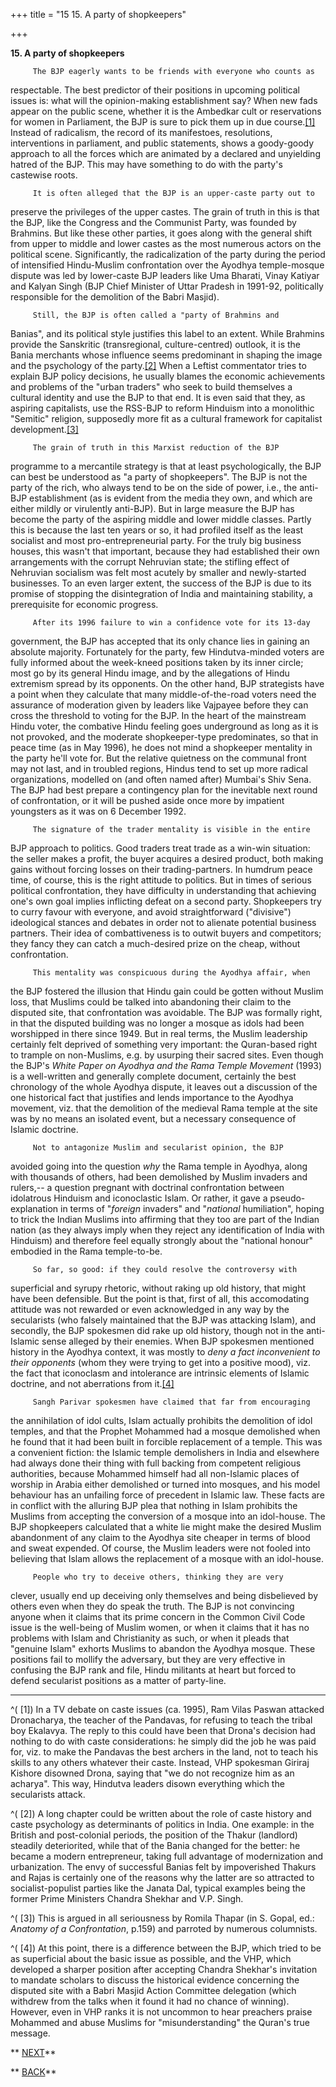 +++
title = "15 15. A party of shopkeepers"

+++
<div class="Section1">

**15. A party of shopkeepers**

 

         The BJP eagerly wants to be friends with everyone who counts as
respectable.  The best predictor of their positions in upcoming
political issues is: what will the opinion-making establishment say? 
When new fads appear on the public scene, whether it is the Ambedkar
cult or reservations for women in Parliament, the BJP is sure to pick
them up in due course.[\[1\]](#_edn1)  Instead of radicalism, the record
of its manifestoes, resolutions, interventions in parliament, and public
statements, shows a goody-goody approach to all the forces which are
animated by a declared and unyielding hatred of the BJP.  This may have
something to do with the party's castewise roots.

        

         It is often alleged that the BJP is an upper-caste party out to
preserve the privileges of the upper castes.  The grain of truth in this
is that the BJP, like the Congress and the Communist Party, was founded
by Brahmins.  But like these other parties, it goes along with the
general shift from upper to middle and lower castes as the most numerous
actors on the political scene.  Significantly, the radicalization of the
party during the period of intensified Hindu-Muslim confrontation over
the Ayodhya temple-mosque dispute was led by lower-caste BJP leaders
like Uma Bharati, Vinay Katiyar and Kalyan Singh (BJP Chief Minister of
Uttar Pradesh in 1991-92, politically responsible for the demolition of
the Babri Masjid).

 

         Still, the BJP is often called a "party of Brahmins and
Banias", and its political style justifies this label to an extent. 
While Brahmins provide the Sanskritic (transregional, culture-centred)
outlook, it is the Bania merchants whose influence seems predominant in
shaping the image and the psychology of the party.[\[2\]](#_edn2)  When
a Leftist commentator tries to explain BJP policy decisions, he usually
blames the economic achievements and problems of the "urban traders" who
seek to build themselves a cultural identity and use the BJP to that
end.  It is even said that they, as aspiring capitalists, use the
RSS-BJP to reform Hinduism into a monolithic "Semitic" religion,
supposedly more fit as a cultural framework for capitalist
development.[\[3\]](#_edn3) 

 

         The grain of truth in this Marxist reduction of the BJP
programme to a mercantile strategy is that at least psychologically, the
BJP can best be understood as "a party of shopkeepers".  The BJP is not
the party of the rich, who always tend to be on the side of power, i.e.,
the anti-BJP establishment (as is evident from the media they own, and
which are either mildly or virulently anti-BJP).  But in large measure
the BJP has become the party of the aspiring middle and lower middle
classes.  Partly this is because the last ten years or so, it had
profiled itself as the least socialist and most pro-entrepreneurial
party.  For the truly big business houses, this wasn't that important,
because they had established their own arrangements with the corrupt
Nehruvian state; the stifling effect of Nehruvian socialism was felt
most acutely by smaller and newly-started businesses.  To an even larger
extent, the success of the BJP is due to its promise of stopping the
disintegration of India and maintaining stability, a prerequisite for
economic progress.

 

         After its 1996 failure to win a confidence vote for its 13-day
government, the BJP has accepted that its only chance lies in gaining an
absolute majority.  Fortunately for the party, few Hindutva-minded
voters are fully informed about the week-kneed positions taken by its
inner circle; most go by its general Hindu image, and by the allegations
of Hindu extremism spread by its opponents.  On the other hand, BJP
strategists have a point when they calculate that many
middle-of-the-road voters need the assurance of moderation given by
leaders like Vajpayee before they can cross the threshold to voting for
the BJP.  In the heart of the mainstream Hindu voter, the combative
Hindu feeling goes underground as long as it is not provoked, and the 
moderate shopkeeper-type predominates, so that in peace time (as in May
1996), he does not mind a shopkeeper mentality in the party he'll vote
for.  But the relative quietness on the communal front may not last, and
in troubled regions, Hindus tend to set up more radical organizations,
modelled on (and often named after) Mumbai's Shiv Sena.  The BJP had
best prepare a contingency plan for the inevitable next round of
confrontation, or it will be pushed aside once more by impatient
youngsters as it was on 6 December 1992.

 

         The signature of the trader mentality is visible in the entire
BJP approach to politics.  Good traders treat trade as a win-win
situation: the seller makes a profit, the buyer acquires a desired
product, both making gains without forcing losses on their
trading-partners.  In humdrum peace time, of course, this is the right
attitude to politics.  But in times of serious political confrontation,
they have difficulty in understanding that achieving one's own goal
implies inflicting defeat on a second party.  Shopkeepers try to curry
favour with everyone, and avoid straightforward ("divisive") ideological
stances and debates in order not to alienate potential business
partners.  Their idea of combattiveness is to outwit buyers and
competitors; they fancy they can catch a much-desired prize on the
cheap, without confrontation.

 

         This mentality was conspicuous during the Ayodhya affair, when
the BJP fostered the illusion that Hindu gain could be gotten without
Muslim loss, that Muslims could be talked into abandoning their claim to
the disputed site, that confrontation was avoidable.  The BJP was
formally right, in that the disputed building was no longer a mosque as
idols had been worshipped in there since 1949.  But in real terms, the
Muslim leadership certainly felt deprived of something very important:
the Quran-based right to trample on non-Muslims, e.g. by usurping their
sacred sites.  Even though the BJP's *White Paper on Ayodhya and the
Rama Temple Movement* (1993) is a well-written and generally complete
document, certainly the best chronology of the whole Ayodhya dispute, it
leaves out a discussion of the one historical fact that justifies and
lends importance to the Ayodhya movement, viz. that the demolition of
the medieval Rama temple at the site was by no means an isolated event,
but a necessary consequence of Islamic doctrine. 

 

         Not to antagonize Muslim and secularist opinion, the BJP
avoided going into the question *why* the Rama temple in Ayodhya, along
with thousands of others, had been demolished by Muslim invaders and
rulers,-- a question pregnant with doctrinal confrontation between
idolatrous Hinduism and iconoclastic Islam.  Or rather, it gave a
pseudo-explanation in terms of "*foreign* invaders" and "*national*
humiliation", hoping to trick the Indian Muslims into affirming that
they too are part of the Indian nation (as they always imply when they
reject any identification of India with Hinduism) and therefore feel
equally strongly about the "national honour" embodied in the Rama
temple-to-be.

 

         So far, so good: if they could resolve the controversy with
superficial and syrupy rhetoric, without raking up old history, that
might have been defensible.  But the point is that, first of all, this
accomodating attitude was not rewarded or even acknowledged in any way
by the secularists (who falsely maintained that the BJP was attacking
Islam), and secondly, the BJP spokesmen did rake up old history, though
not in the anti-Islamic sense alleged by their enemies.  When BJP
spokesmen mentioned history in the Ayodhya context, it was mostly to
*deny a fact inconvenient to their opponents* (whom they were trying to
get into a positive mood), viz. the fact that iconoclasm and intolerance
are intrinsic elements of Islamic doctrine, and not aberrations from
it.[\[4\]](#_edn4)

 

         Sangh Parivar spokesmen have claimed that far from encouraging
the annihilation of idol cults, Islam actually prohibits the demolition
of idol temples, and that the Prophet Mohammed had a mosque demolished
when he found that it had been built in forcible replacement of a
temple.  This was a convenient fiction: the Islamic temple demolishers
in India and elsewhere had always done their thing with full backing
from competent religious authorities, because Mohammed himself had all
non-Islamic places of worship in Arabia either demolished or turned into
mosques, and his model behaviour has an unfailing force of precedent in
Islamic law.  These facts are in conflict with the alluring BJP plea
that nothing in Islam prohibits the Muslims from accepting the
conversion of a mosque into an idol-house.  The BJP shopkeepers
calculated that a white lie might make the desired Muslim abandonment of
any claim to the Ayodhya site cheaper in terms of blood and sweat
expended.  Of course, the Muslim leaders were not fooled into believing
that Islam allows the replacement of a mosque with an idol-house.

 

         People who try to deceive others, thinking they are very
clever, usually end up deceiving only themselves and being disbelieved
by others even when they do speak the truth.  The BJP is not convincing
anyone when it claims that its prime concern in the Common Civil Code
issue is the well-being of Muslim women, or when it claims that it has
no problems with Islam and Christianity as such, or when it pleads that
"genuine Islam" exhorts Muslims to abandon the Ayodhya mosque.  These
positions fail to mollify the adversary, but they are very effective in
confusing the BJP rank and file, Hindu militants at heart but forced to
defend secularist positions as a matter of party-line.

 

 

</div>

<div style="mso-element:endnote-list">

  

------------------------------------------------------------------------

<div id="edn1" style="mso-element:endnote">

[](#_ednref1)^(           \[1\])  In a TV debate on caste issues (ca.
1995), Ram Vilas Paswan attacked Dronacharya, the teacher of the
Pandavas, for refusing to teach the tribal boy Ekalavya.  The reply to
this could have been that Drona's decision had nothing to do with caste
considerations: he simply did the job he was paid for, viz. to make the
Pandavas the best archers in the land, not to teach his skills to any
others whatever their caste.  Instead, VHP spokesman Giriraj Kishore
disowned Drona, saying that "we do not recognize him as an acharya". 
This way, Hindutva leaders disown everything which the secularists
attack.

</div>

<div id="edn2" style="mso-element:endnote">

[](#_ednref2)^(           \[2\])  A long chapter could be written about
the role of caste history and caste psychology as determinants of
politics in India.  One example: in the British and post-colonial
periods, the position of the Thakur (landlord) steadily deteriorited,
while that of the Bania changed for the better: he became a modern
entrepreneur, taking full advantage of modernization and urbanization. 
The envy of successful Banias felt by impoverished Thakurs and Rajas is
certainly one of the reasons why the latter are so attracted to
socialist-populist parties like the Janata Dal, typical examples being
the former Prime Ministers Chandra Shekhar and V.P. Singh.

</div>

<div id="edn3" style="mso-element:endnote">

[](#_ednref3)^(           \[3\])  This is argued in all seriousness by
Romila Thapar (in  S. Gopal, ed.: *Anatomy of a Confrontation*, p.159)
and parroted by numerous columnists.

</div>

<div id="edn4" style="mso-element:endnote">

[](#_ednref4)^(           \[4\])  At this point, there is a difference
between the BJP, which tried to be as superficial about the basic issue
as possible, and the VHP, which developed a sharper position after
accepting Chandra Shekhar's invitation to mandate scholars to discuss
the historical evidence concerning the disputed site with a Babri Masjid
Action Committee delegation (which withdrew from the talks when it found
it had no chance of winning).  However, even in VHP ranks it is not
uncommon to hear preachers praise Mohammed and abuse Muslims for
"misunderstanding" the Quran's true message.

 

**    [NEXT](http://www.bharatvani.org/books/bjp/section16.html)**

**    [BACK](http://www.bharatvani.org/books/bjp/section14.html)**

</div>

</div>
